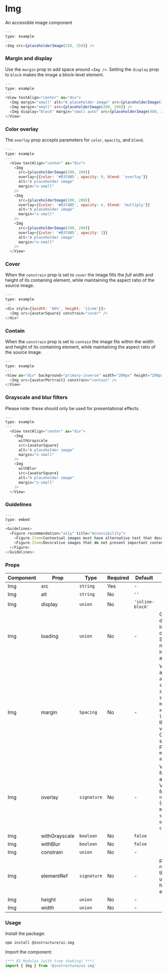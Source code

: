 # Img


An accessible image component

```js
---
type: example
---
<Img src={placeholderImage(250, 250)} />
```

### Margin and display

Use the `margin` prop to add space around `<Img />`. Setting the `display` prop to `block` makes
the image a block-level element.

```js
---
type: example
---
<View textAlign="center" as="div">
  <Img margin="small" alt="A placeholder image" src={placeholderImage(300, 200)} />
  <Img margin="small" src={placeholderImage(200, 200)} />
  <Img display="block" margin="small auto" src={placeholderImage(400, 200)} />
</View>
```

### Color overlay

The `overlay` prop accepts parameters for `color`, `opacity`, and `blend`.

```js
---
type: example
---
  <View textAlign="center" as="div">
    <Img
      src={placeholderImage(200, 200)}
      overlay={{color: '#0374B5', opacity: 9, blend: 'overlay'}}
      alt="A placeholder image"
      margin="x-small"
    />
    <Img
      src={placeholderImage(200, 200)}
      overlay={{color: '#0374B5', opacity: 6, blend: 'multiply'}}
      alt="A placeholder image"
      margin="x-small"
    />
    <Img
      src={placeholderImage(200, 200)}
      overlay={{color: '#0374B5', opacity: 3}}
      alt="A placeholder image"
      margin="x-small"
    />
  </View>
```

### Cover

When the `constrain` prop is set to `cover` the image fills the _full_ width and height of its
containing element, while maintaining the aspect ratio of the source image.

```js
---
type: example
---
<div style={{width: '66%', height: '11rem'}}>
  <Img src={avatarSquare} constrain="cover" />
</div>
```

### Contain

When the `constrain` prop is set to `contain` the image fits within the width and height of its
containing element, while maintaining the aspect ratio of the source image.

```js
---
type: example
---
<View as="div" background="primary-inverse" width="200px" height="200px" textAlign="center">
  <Img src={avatarPortrait} constrain="contain" />
</View>
```

### Grayscale and blur filters

Please note: these should only be used for presentational effects.

```js
---
type: example
---
  <View textAlign="center" as="div">
    <Img
      withGrayscale
      src={avatarSquare}
      alt="A placeholder image"
      margin="x-small"
    />
    <Img
      withBlur
      src={avatarSquare}
      alt="A placeholder image"
      margin="x-small"
    />
  </View>
```

### Guidelines

```js
---
type: embed
---
<Guidelines>
  <Figure recommendation="a11y" title="Accessibility">
    <Figure.Item>Contextual images must have alternative text that describes the information or function represented by them</Figure.Item>
    <Figure.Item>Decorative images that do not present important content, are used for layout or non-informative purposes, and do not appear within a link do not need to be presented to screen readers.  Decorative and spacer images should have null alternative text (alt="")</Figure.Item>
  </Figure>
</Guidelines>
```


### Props

| Component | Prop | Type | Required | Default | Description |
|-----------|------|------|----------|---------|-------------|
| Img | src | `string` | Yes | - |  |
| Img | alt | `string` | No | `''` |  |
| Img | display | `union` | No | `'inline-block'` |  |
| Img | loading | `union` | No | - | Gets passed down to the img component. Same as the native HTML img's loading attribute |
| Img | margin | `Spacing` | No | - | Valid values are `0`, `none`, `auto`, `xxx-small`, `xx-small`, `x-small`, `small`, `medium`, `large`, `x-large`, `xx-large`. Apply these values via familiar CSS-like shorthand. For example: `margin="small auto large"`. |
| Img | overlay | `signature` | No | - | Valid values for `opacity` are `0` - `10`. Valid values for `blend` are `normal` (default), `multiply`, `screen`, `overlay`, and `color-burn`. |
| Img | withGrayscale | `boolean` | No | `false` |  |
| Img | withBlur | `boolean` | No | `false` |  |
| Img | constrain | `union` | No | - |  |
| Img | elementRef | `signature` | No | - | provides a reference to the underlying html root element |
| Img | height | `union` | No | - |  |
| Img | width | `union` | No | - |  |

### Usage

Install the package:

```shell
npm install @instructure/ui-img
```

Import the component:

```javascript
/*** ES Modules (with tree shaking) ***/
import { Img } from '@instructure/ui-img'
```

